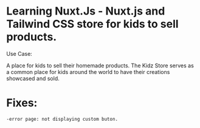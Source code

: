 # Learning Nuxt.Js - Nuxt.js and Tailwind CSS store for kids to sell products.  

Use Case:

A place for kids to sell their homemade products. The Kidz Store serves as a common place for kids around the world to have their creations showcased and sold.



# Fixes:
    -error page: not displaying custom buton. 
